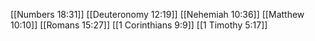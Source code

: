 [[Numbers 18:31]]
[[Deuteronomy 12:19]]
[[Nehemiah 10:36]]
[[Matthew 10:10]]
[[Romans 15:27]]
[[1 Corinthians 9:9]]
[[1 Timothy 5:17]]
